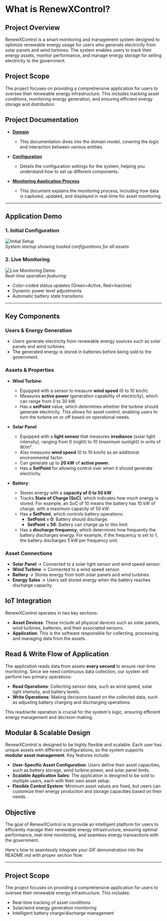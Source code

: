 # What is RenewXControl?

## Project Overview

RenewXControl is a smart monitoring and management system designed to optimize renewable energy usage for users who generate electricity from solar panels and wind turbines. The system enables users to track their energy assets, monitor performance, and manage energy storage for selling electricity to the government.

## Project Scope

The project focuses on providing a comprehensive application for users to oversee their renewable energy infrastructure. This includes tracking asset conditions, monitoring energy generation, and ensuring efficient energy storage and distribution.

## Project Documentation

- **[Domain](https://github.com/rezatajari/RenewXControl/tree/master/RenewXControl.Console/doc/Domain)**
  - This documentation dives into the domain model, covering the logic and interaction between various entities.

- **[Configuration](https://github.com/rezatajari/RenewXControl/blob/master/RenewXControl.Console/doc/Configuration.md)**
  - Details the configuration settings for the system, helping you understand how to set up different components.

- **[Monitoring Application Process](https://github.com/rezatajari/RenewXControl/blob/master/RenewXControl.Console/doc/Monitoring%20Application%20Process.md)**
  - This document explains the monitoring process, including how data is captured, updated, and displayed in real-time for asset monitoring.


---
## **Application Demo**  
### **1. Initial Configuration**  
![Initial Setup](https://github.com/rezatajari/RenewXControl/blob/master/RenewXControl.Console/doc/Images%26Gifs/Init.jpg)  
*System startup showing loaded configurations for all assets*

### **2. Live Monitoring**  
![Live Monitoring Demo](https://github.com/rezatajari/RenewXControl/blob/master/RenewXControl.Console/doc/Images%26Gifs/Live%20Monitoring%20Application%20Process.gif)  
*Real-time operation featuring:*  
- Color-coded status updates (Green=Active, Red=Inactive)  
- Dynamic power level adjustments  
- Automatic battery state transitions  

---

## Key Components
### **Users & Energy Generation**

- Users generate electricity from renewable energy sources such as solar panels and wind turbines.
- The generated energy is stored in batteries before being sold to the government.

### **Assets & Properties**

- **Wind Turbine**:
  - Equipped with a sensor to measure **wind speed** (0 to 10 km/h).
  - Measures **active power** (generation capability of electricity), which can range from 0 to 30 kW.
  - Has a **setPoint** value, which determines whether the turbine should generate electricity. This allows for asset control, enabling users to turn the turbine on or off based on operational needs.

- **Solar Panel**:
  - Equipped with a **light sensor** that measures **irradiance** (solar light intensity), ranging from 0 (night) to 10 (maximum sunlight) in units of W/m².
  - Also measures **wind speed** (0 to 10 km/h) as an additional environmental factor.
  - Can generate up to **20 kW** of **active power**.
  - Has a **SetPoint** for allowing control over when it should generate electricity.

- **Battery**:
  - Stores energy with a **capacity of 0 to 50 kW**.
  - Tracks **State of Charge (SoC)**, which indicates how much energy is stored. For example, an SoC of 10 means the battery has 10 kW of charge, with a maximum capacity of 50 kW.
  - Has a **SetPoint**, which controls battery operations:
    - **SetPoint = 0**: Battery should discharge.
    - **SetPoint = 50**: Battery can charge up to this limit.
  - Has a **discharge frequency**, which determines how frequently the battery discharges energy. For example, if the frequency is set to 1, the battery discharges 5 kW per frequency unit.

### **Asset Connections**

- **Solar Panel** → Connected to a solar light sensor and wind speed sensor.
- **Wind Turbine** → Connected to a wind speed sensor.
- **Battery** → Stores energy from both solar panels and wind turbines.
- **Energy Sales** → Users sell stored energy when the battery reaches discharge capacity.

## IoT Integration

RenewXControl operates in two key sections:

- **Asset Devices**: These include all physical devices such as solar panels, wind turbines, batteries, and their associated sensors.
- **Application**: This is the software responsible for collecting, processing, and managing data from the assets.

## Read & Write Flow of Application

The application reads data from assets **every second** to ensure real-time monitoring. Since we need continuous data collection, our system will perform two primary operations:

- **Read Operations**: Collecting sensor data, such as wind speed, solar light intensity, and battery levels.
- **Write Operations**: Making decisions based on the collected data, such as adjusting battery charging and discharging operations.

This read/write operation is crucial for the system's logic, ensuring efficient energy management and decision-making.

## Modular & Scalable Design

RenewXControl is designed to be highly flexible and scalable. Each user has unique assets with different configurations, so the system supports **modular asset management**. Key features include:

- **User-Specific Asset Configuration**: Users define their asset capacities, such as battery storage, wind turbine power, and solar panel limits.
- **Scalable Application Sales**: The application is designed to be sold to multiple users, each with their own asset setup.
- **Flexible Control System**: Minimum asset values are fixed, but users can customize their energy production and storage capacities based on their needs.

## Objective

The goal of RenewXControl is to provide an intelligent platform for users to efficiently manage their renewable energy infrastructure, ensuring optimal performance, real-time monitoring, and seamless energy transactions with the government.



Here's how to seamlessly integrate your GIF demonstration into the README.md with proper section flow:

---

## **Project Scope**  
The project focuses on providing a comprehensive application for users to oversee their renewable energy infrastructure. This includes:  
- Real-time tracking of asset conditions  
- Solar/wind energy generation monitoring  
- Intelligent battery charge/discharge management  
